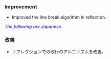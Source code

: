 ### Improvement
* Improved the line break algorithm in reflection.

<font color="blue">*The following are Japanese.*</font>

### 改善
* リフレクションでの改行のアルゴリズムを改善。
